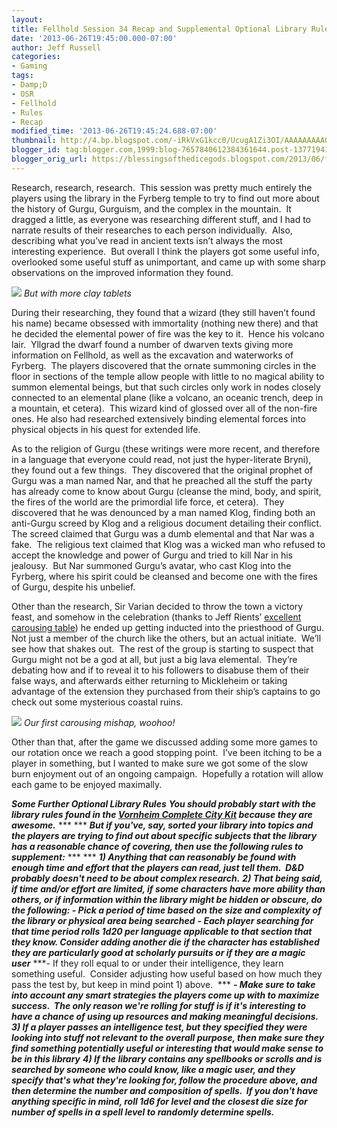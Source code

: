 ```yaml
---
layout:  
title: Fellhold Session 34 Recap and Supplemental Optional Library Rules
date: '2013-06-26T19:45:00.000-07:00'
author: Jeff Russell
categories:
- Gaming
tags:
- Damp;D
- OSR
- Fellhold
- Rules
- Recap
modified_time: '2013-06-26T19:45:24.688-07:00'
thumbnail: http://4.bp.blogspot.com/-iRkVxG1kcc0/UcugA1Zi3OI/AAAAAAAAAO4/3oD8Bgbu6ls/s72-c/AlexLibtexts.jpg
blogger_id: tag:blogger.com,1999:blog-7657840612384361644.post-1377194109658766361
blogger_orig_url: https://blessingsofthedicegods.blogspot.com/2013/06/fellhold-session-34-recap-and.html
---
```


Research, research, research.  This session was pretty much entirely the players using the library in the Fyrberg temple to try to find out more about the history of Gurgu, Gurguism, and the complex in the mountain.  It dragged a little, as everyone was researching different stuff, and I had to narrate results of their researches to each person individually.  Also, describing what you’ve read in ancient texts isn’t always the most interesting experience.  But overall I think the players got some useful info, overlooked some useful stuff as unimportant, and came up with some sharp observations on the improved information they found. 
  

[![](http://4.bp.blogspot.com/-iRkVxG1kcc0/UcugA1Zi3OI/AAAAAAAAAO4/3oD8Bgbu6ls/s320/AlexLibtexts.jpg)](http://4.bp.blogspot.com/-iRkVxG1kcc0/UcugA1Zi3OI/AAAAAAAAAO4/3oD8Bgbu6ls/s1600/AlexLibtexts.jpg)  *But with more clay tablets* 
  

  

During their researching, they found that a wizard (they still haven’t found his name) became obsessed with immortality (nothing new there) and that he decided the elemental power of fire was the key to it.  Hence his volcano lair.  Yllgrad the dwarf found a number of dwarven texts giving more information on Fellhold, as well as the excavation and waterworks of Fyrberg.  The players discovered that the ornate summoning circles in the floor in sections of the temple allow people with little to no magical ability to summon elemental beings, but that such circles only work in nodes closely connected to an elemental plane (like a volcano, an oceanic trench, deep in a mountain, et cetera).  This wizard kind of glossed over all of the non-fire ones. He also had researched extensively binding elemental forces into physical objects in his quest for extended life. 
  

As to the religion of Gurgu (these writings were more recent, and therefore in a language that everyone could read, not just the hyper-literate Bryni), they found out a few things.  They discovered that the original prophet of Gurgu was a man named Nar, and that he preached all the stuff the party has already come to know about Gurgu (cleanse the mind, body, and spirit, the fires of the world are the primordial life force, et cetera).  They discovered that he was denounced by a man named Klog, finding both an anti-Gurgu screed by Klog and a religious document detailing their conflict.  The screed claimed that Gurgu was a dumb elemental and that Nar was a fake.  The religious text claimed that Klog was a wicked man who refused to accept the knowledge and power of Gurgu and tried to kill Nar in his jealousy.  But Nar summoned Gurgu’s avatar, who cast Klog into the Fyrberg, where his spirit could be cleansed and become one with the fires of Gurgu, despite his unbelief.   
  

Other than the research, Sir Varian decided to throw the town a victory feast, and somehow in the celebration (thanks to Jeff Rients’ [excellent carousing table](http://jrients.blogspot.com/2011/09/carousing-in-wessex.html)) he ended up getting inducted into the priesthood of Gurgu.  Not just a member of the church like the others, but an actual initiate.  We’ll see how that shakes out.  The rest of the group is starting to suspect that Gurgu might not be a god at all, but just a big lava elemental.  They’re debating how and if to reveal it to his followers to disabuse them of their false ways, and afterwards either returning to Mickleheim or taking advantage of the extension they purchased from their ship’s captains to go check out some mysterious coastal ruins.   
  

[![](http://3.bp.blogspot.com/-23Vau6lZ7f8/UcugxV_siCI/AAAAAAAAAPA/LDvjDhpG3fg/s320/the-village-festival-jean-charles-meissonier.jpg)](http://3.bp.blogspot.com/-23Vau6lZ7f8/UcugxV_siCI/AAAAAAAAAPA/LDvjDhpG3fg/s1600/the-village-festival-jean-charles-meissonier.jpg)  *Our first carousing mishap, woohoo!* 
  

  

  

Other than that, after the game we discussed adding some more games to our rotation once we reach a good stopping point.  I’ve been itching to be a player in something, but I wanted to make sure we got some of the slow burn enjoyment out of an ongoing campaign.  Hopefully a rotation will allow each game to be enjoyed maximally. 
  

***Some Further Optional Library Rules***  ***You should probably start with the library rules found in the [Vornheim Complete City Kit](http://rpg.drivethrustuff.com/product_reviews.php?products_id=91110&) because they are awesome.***  ***   ***  ***But if you've, say, sorted your library into topics and the players are trying to find out about specific subjects that the library has a reasonable chance of covering, then use the following rules to supplement:***  ***   ***  ***1) Anything that can reasonably be found with enough time and effort that the players can read, just tell them.  D&D probably doesn't need to be about complex research.***  ***2) That being said, if time and/or effort are limited, if some characters have more ability than others, or if information within the library might be hidden or obscure, do the following:   \- Pick a period of time based on the size and complexity of the library or physical area being searched***  ***- Each player searching for that time period rolls 1d20 per language applicable to that section that they know. Consider adding another die if the character has established they are particularly good at scholarly pursuits or if they are a magic user***  ***- If they roll equal to or under their intelligence, they learn something useful.  Consider adjusting how useful based on how much they pass the test by, but keep in mind point 1) above.  ***  ***- Make sure to take into account any smart strategies the players come up with to maximize success.  The only reason we're rolling for stuff is if it's interesting to have a chance of using up resources and making meaningful decisions.***  ***3) If a player passes an intelligence test, but they specified they were looking into stuff not relevant to the overall purpose, then make sure they find something potentially useful or interesting that would make sense to be in this library***  ***4) If the library contains any spellbooks or scrolls and is searched by someone who could know, like a magic user, and they specify that's what they're looking for, follow the procedure above, and then determine the number and composition of spells.  If you don't have anything specific in mind, roll 1d6 for level and the closest die size for number of spells in a spell level to randomly determine spells.*** 

